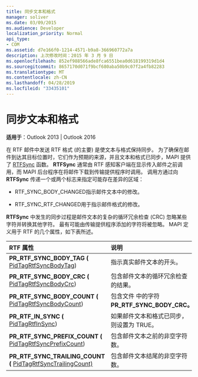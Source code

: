 ```yaml
---
title: 同步文本和格式
manager: soliver
ms.date: 03/09/2015
ms.audience: Developer
localization_priority: Normal
api_type:
- COM
ms.assetid: d7e166f0-1214-4571-b9a8-366960772a7a
description: 上次修改时间：2015 年 3 月 9 日
ms.openlocfilehash: 852ef988566ade8fca6551bea0d618199319d1d4
ms.sourcegitcommit: 8657170d071f9bcf680aba50b9c07f2a4fb82283
ms.translationtype: MT
ms.contentlocale: zh-CN
ms.lasthandoff: 04/28/2019
ms.locfileid: "33435101"
---
```

# <a name="synchronizing-text-and-formatting"></a>同步文本和格式

  
  
**适用于**：Outlook 2013 | Outlook 2016 
  
在 RTF 邮件中发送 RTF 格式 (的主要) 是使文本与格式保持同步。 为了确保在邮件到达其目标位置时，它们作为预期的来源，并且文本和格式已同步，MAPI 提供了 [RTFSync](rtfsync.md) 函数。 **RTFSync** 通常由 RTF 感知客户端在显示传入邮件之前调用，而 MAPI 后台程序在将邮件下载到传输提供程序时调用。 调用方通过向 **RTFSync** 传递一个或两个标志来指定可能存在差异的区域：
  
- RTF_SYNC_BODY_CHANGED指示邮件文本中的修改。
    
- RTF_SYNC_RTF_CHANGED用于指示邮件格式的修改。
    
**RTFSync** 中发生的同步过程是邮件文本的复杂的循环冗余检查 (CRC) 忽略某些字符并转换其他字符。 最有可能由传输提供程序添加的字符将被忽略。 MAPI 定义用于 RTF 的几个属性，如下表所述。 
  
|**RTF 属性**|**说明**|
|:-----|:-----|
|**PR_RTF_SYNC_BODY_TAG (** [PidTagRtfSyncBodyTag](pidtagrtfsyncbodytag-canonical-property.md))   <br/> |指示真实邮件文本的开头。  <br/> |
|**PR_RTF_SYNC_BODY_CRC (** [PidTagRtfSyncBodyCrc](pidtagrtfsyncbodycrc-canonical-property.md))   <br/> |包含邮件文本的循环冗余检查的结果。  <br/> |
|**PR_RTF_SYNC_BODY_COUNT (** [PidTagRtfSyncBodyCount](pidtagrtfsyncbodycount-canonical-property.md))   <br/> |包含文件 中的字符 **PR_RTF_SYNC_BODY_CRC。**  <br/> |
|**PR_RTF_IN_SYNC (** [PidTagRtfInSync](pidtagrtfinsync-canonical-property.md))   <br/> |如果邮件文本和格式已同步，则设置为 TRUE。  <br/> |
|**PR_RTF_SYNC_PREFIX_COUNT (** [PidTagRtfSyncPrefixCount](pidtagrtfsyncprefixcount-canonical-property.md))   <br/> |包含邮件文本之前的非空字符数。  <br/> |
|**PR_RTF_SYNC_TRAILING_COUNT (** [PidTagRtfSyncTrailingCount)](pidtagrtfsynctrailingcount-canonical-property.md)  <br/> |包含邮件文本结尾的非空字符数。  <br/> |
   

